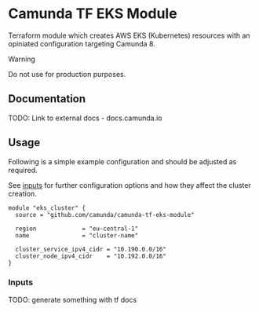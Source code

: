 # Camunda TF EKS Module

Terraform module which creates AWS EKS (Kubernetes) resources with an opiniated configuration targeting Camunda 8.

> [!WARNING]  
> Do not use for production purposes.

## Documentation

TODO: Link to external docs - docs.camunda.io

## Usage

Following is a simple example configuration and should be adjusted as required.

See [inputs](#inputs) for further configuration options and how they affect the cluster creation.

```hcl
module "eks_cluster" {
  source = "github.com/camunda/camunda-tf-eks-module"

  region             = "eu-central-1"
  name               = "cluster-name"

  cluster_service_ipv4_cidr = "10.190.0.0/16"
  cluster_node_ipv4_cidr    = "10.192.0.0/16"
}
```

### Inputs

TODO: generate something with tf docs
